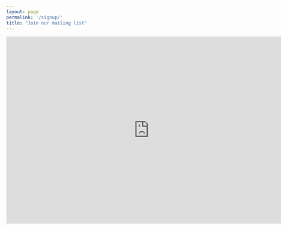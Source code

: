 ```yaml
---
layout: page
permalink: '/signup/'
title: "Join our mailing list"
---
```

<div class="embed-container">
<iframe src="https://docs.google.com/forms/d/e/1FAIpQLSfcfRp0qPcMv9smKAsEFhnNagETEu-fpdo-yrfpF_MoF3XsnQ/viewform?embedded=true" width="760" height="500" frameborder="0" marginheight="0" marginwidth="0">Loading...</iframe>
</div>
